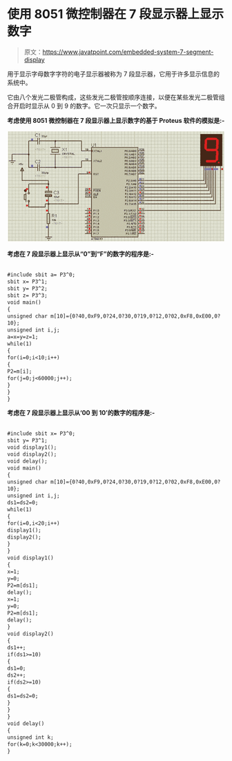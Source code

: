# 使用 8051 微控制器在 7 段显示器上显示数字

> 原文：<https://www.javatpoint.com/embedded-system-7-segment-display>

用于显示字母数字字符的电子显示器被称为 7 段显示器，它用于许多显示信息的系统中。

它由八个发光二极管构成，这些发光二极管按顺序连接，以便在某些发光二极管组合开启时显示从 0 到 9 的数字。它一次只显示一个数字。

**考虑使用 8051 微控制器在 7 段显示器上显示数字的基于 Proteus 软件的模拟是:-**

![Displaying Number on 7-Segment1](img/eb7917d3f6b3ba9fff0e3783f339d712.png)

**考虑在 7 段显示器上显示从“0”到“F”的数字的程序是:-**

```

#include sbit a= P3^0;											
sbit x= P3^1;
sbit y= P3^2;
sbit z= P3^3;
void main()
{
unsigned char m[10]={0?40,0xF9,0?24,0?30,0?19,0?12,0?02,0xF8,0xE00,0?10};
unsigned int i,j;
a=x=y=z=1;
while(1)
{
for(i=0;i<10;i++)
{
P2=m[i];
for(j=0;j<60000;j++);
}
}
} 
```

**考虑在 7 段显示器上显示从‘00 到 10’的数字的程序是:-**

```

#include sbit x= P3^0;
sbit y= P3^1;
void display1();
void display2();
void delay();
void main()
{
unsigned char m[10]={0?40,0xF9,0?24,0?30,0?19,0?12,0?02,0xF8,0xE00,0?10};
unsigned int i,j;
ds1=ds2=0;
while(1)
{
for(i=0,i<20;i++)
display1();
display2();
}
}
void display1()
{
x=1;
y=0;
P2=m[ds1];
delay();
x=1;
y=0;
P2=m[ds1];
delay();
}
void display2()
{
ds1++;
if(ds1>=10)
{
ds1=0;
ds2++;
if(ds2>=10)
{
ds1=ds2=0;
}
}
}
void delay()
{
unsigned int k;
for(k=0;k<30000;k++);
} 
```